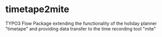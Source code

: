 # timetape2mite
TYPO3 Flow Package extending the functionality of the holiday planner "timetape" and providing data transfer to the time recording tool "mite"
